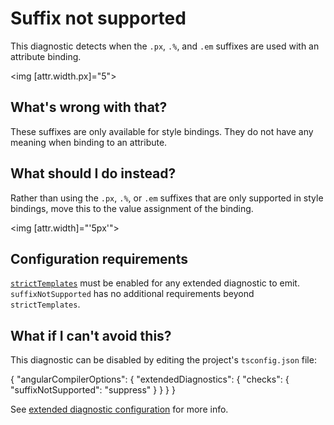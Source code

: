 # Suffix not supported

This diagnostic detects when the `.px`, `.%`, and `.em` suffixes are used with an attribute
binding.

<docs-code language="html">

<img [attr.width.px]="5">

</docs-code>

## What's wrong with that?

These suffixes are only available for style bindings. They do not have any meaning when binding to an attribute.

## What should I do instead?

Rather than using the `.px`, `.%`, or `.em` suffixes that are only supported in style bindings,
move this to the value assignment of the binding.

<docs-code language="html">

<img [attr.width]="'5px'">

</docs-code>

## Configuration requirements

[`strictTemplates`](tools/cli/template-typecheck#strict-mode) must be enabled for any extended diagnostic to emit.
`suffixNotSupported` has no additional requirements beyond `strictTemplates`.

## What if I can't avoid this?

This diagnostic can be disabled by editing the project's `tsconfig.json` file:

<docs-code language="json">
{
  "angularCompilerOptions": {
    "extendedDiagnostics": {
      "checks": {
        "suffixNotSupported": "suppress"
      }
    }
  }
}
</docs-code>

See [extended diagnostic configuration](extended-diagnostics#configuration) for more info.
